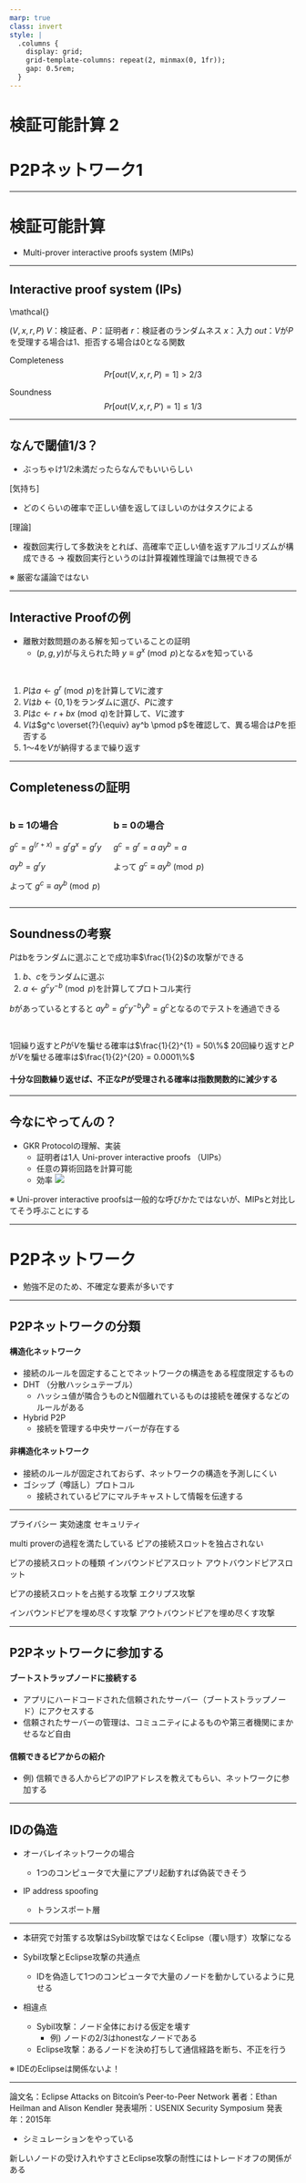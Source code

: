 ```yaml
---
marp: true
class: invert
style: |
  .columns {
    display: grid;
    grid-template-columns: repeat(2, minmax(0, 1fr));
    gap: 0.5rem;
  }
---
```


# 検証可能計算 2
# P2Pネットワーク1

---

# 検証可能計算
- Multi-prover interactive proofs system (MIPs)

---

## Interactive proof system (IPs)
\mathcal{}

$(V, x, r, P)$
$V$：検証者、$P$：証明者
$r$：検証者のランダムネス
$x$：入力
$out$：$V$が$P$を受理する場合は1、拒否する場合は0となる関数

Completeness
$$
    Pr[out(V, x, r, P) = 1] > 2 / 3
$$

Soundness
$$
    Pr[out(V, x, r, P') = 1] \leq 1 / 3
$$


---

## なんで閾値1/3？

- ぶっちゃけ1/2未満だったらなんでもいいらしい

[気持ち]
- どのくらいの確率で正しい値を返してほしいのかはタスクによる

[理論]
- 複数回実行して多数決をとれば、高確率で正しい値を返すアルゴリズムが構成できる
    → 複数回実行というのは計算複雑性理論では無視できる

※ 厳密な議論ではない

---

## Interactive Proofの例

- 離散対数問題のある解を知っていることの証明
    - $(p,g,y)$が与えられた時 $y \equiv g^x \pmod p$となる$x$を知っている

<br>

1. $P$は$a \leftarrow g^r \pmod p$を計算して$V$に渡す
2. $V$は$b \leftarrow \{0, 1\}$をランダムに選び、$P$に渡す
3. $P$は$c \leftarrow r+bx \pmod q$を計算して、$V$に渡す
4. $V$は$g^c \overset{?}{\equiv} ay^b \pmod p$を確認して、異る場合は$P$を拒否する
5. 1～4を$V$が納得するまで繰り返す

---

## Completenessの証明

<div class="columns">
<div>

### b = 1の場合

$g^c = g^{(r+x)} = g^rg^x = g^ry$

$ay^b = g^ry$

よって
$g^c \equiv ay^b \pmod p$

</div>
<div>

### b = 0の場合

$g^c = g^r = a$
$ay^b = a$

よって
$g^c \equiv ay^b \pmod p$

</div>
</div>

---

## Soundnessの考察

$P$はbをランダムに選ぶことで成功率$\frac{1}{2}$の攻撃ができる
1. $b$、$c$をランダムに選ぶ
2. $a \leftarrow g^cy^{-b} \pmod p$を計算してプロトコル実行

$b$があっているとすると $ay^b = g^cy^{-b}y^b = g^c$となるのでテストを通過できる

<br>

1回繰り返すと$P$が$V$を騙せる確率は$\frac{1}{2}^{1} = 50\%$
20回繰り返すと$P$が$V$を騙せる確率は$\frac{1}{2}^{20} = 0.0001\%$

#### 十分な回数繰り返せば、不正な$P$が受理される確率は指数関数的に減少する

---

## 今なにやってんの？
- GKR Protocolの理解、実装
    - 証明者は1人 Uni-prover interactive proofs （UIPs）
    - 任意の算術回路を計算可能
    - 効率
![](../../img/gkp_protocol.png)

※  Uni-prover interactive proofsは一般的な呼びかたではないが、MIPsと対比してそう呼ぶことにする

---

# P2Pネットワーク

- 勉強不足のため、不確定な要素が多いです

---

## P2Pネットワークの分類

#### 構造化ネットワーク
- 接続のルールを固定することでネットワークの構造をある程度限定するもの
- DHT （分散ハッシュテーブル）
    - ハッシュ値が隣合うものとN個離れているものは接続を確保するなどのルールがある
- Hybrid P2P
    - 接続を管理する中央サーバーが存在する

#### 非構造化ネットワーク
- 接続のルールが固定されておらず、ネットワークの構造を予測しにくい
- ゴシップ（噂話し）プロトコル
    - 接続されているピアにマルチキャストして情報を伝達する

---

プライバシー
実効速度
セキュリティ


multi proverの過程を満たしている
ピアの接続スロットを独占されない

ピアの接続スロットの種類
インバウンドピアスロット
アウトバウンドピアスロット

ピアの接続スロットを占拠する攻撃
エクリプス攻撃

インバウンドピアを埋め尽くす攻撃
アウトバウンドピアを埋め尽くす攻撃

---

## P2Pネットワークに参加する

#### ブートストラップノードに接続する
- アプリにハードコードされた信頼されたサーバー（ブートストラップノード）にアクセスする
- 信頼されたサーバーの管理は、コミュニティによるものや第三者機関にまかせるなど自由

#### 信頼できるピアからの紹介
- 例) 信頼できる人からピアのIPアドレスを教えてもらい、ネットワークに参加する

---

## IDの偽造

- オーバレイネットワークの場合
    - 1つのコンピュータで大量にアプリ起動すれば偽装できそう

- IP address spoofing
    - トランスポート層

---

- 本研究で対策する攻撃はSybil攻撃ではなくEclipse（覆い隠す）攻撃になる
- Sybil攻撃とEclipse攻撃の共通点
    - IDを偽造して1つのコンピュータで大量のノードを動かしているように見せる

- 相違点
    - Sybil攻撃：ノード全体における仮定を壊す
        - 例) ノードの2/3はhonestなノードである
    - Eclipse攻撃：あるノードを決め打ちして通信経路を断ち、不正を行う

※ IDEのEclipseは関係ないよ！

---

論文名：Eclipse Attacks on Bitcoin’s Peer-to-Peer Network
著者：Ethan Heilman and Alison Kendler
発表場所：USENIX Security Symposium
発表年：2015年

- シミュレーションをやっている

新しいノードの受け入れやすさとEclipse攻撃の耐性にはトレードオフの関係がある
